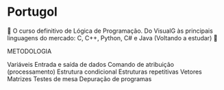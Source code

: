 <h1> Portugol </h1>
📁 O curso definitivo de Lógica de Programação. Do VisualG às principais linguagens do mercado: C, C++, Python, C# e Java (Voltando a estudar) 📁

METODOLOGIA

Variáveis
Entrada e saída de dados
Comando de atribuição (processamento)
Estrutura condicional
Estruturas repetitivas
Vetores
Matrizes
Testes de mesa
Depuração de programas
